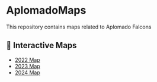 # AplomadoMaps

This repository contains maps related to Aplomado Falcons


## 📍 Interactive Maps

- [2022 Map](https://drbontrager.github.io/aplomado-maps/map_2022.html)
- [2023 Map](https://drbontrager.github.io/aplomado-maps/map_2023.html)
- [2024 Map](https://drbontrager.github.io/AplomadoMaps/map_2024.html)

